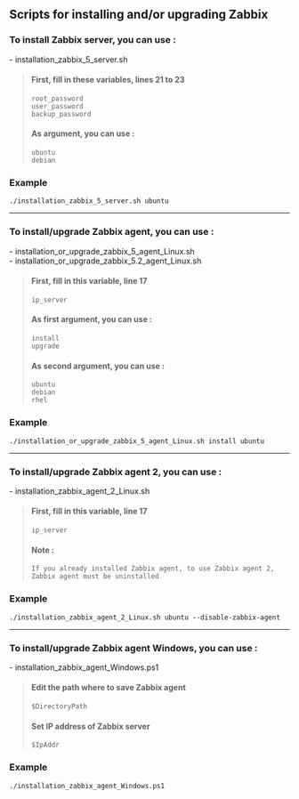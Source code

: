 ## Scripts for installing and/or upgrading Zabbix

### To install Zabbix server, you can use :
\- installation_zabbix_5_server.sh
> #### First, fill in these variables, lines 21 to 23
> `root_password` <br/>
> `user_password` <br/>
> `backup_password`
>
> #### As argument, you can use :
> `ubuntu` <br/>
> `debian`

### Example
```
./installation_zabbix_5_server.sh ubuntu
```

***

### To install/upgrade Zabbix agent, you can use :
\- installation_or_upgrade_zabbix_5_agent_Linux.sh <br/>
\- installation_or_upgrade_zabbix_5.2_agent_Linux.sh

> #### First, fill in this variable, line 17
> `ip_server`
>
> #### As first argument, you can use :
> `install` <br/>
> `upgrade`
>
> #### As second argument, you can use :
> `ubuntu` <br/>
> `debian` <br/>
> `rhel`

### Example
```
./installation_or_upgrade_zabbix_5_agent_Linux.sh install ubuntu
```

***

### To install/upgrade Zabbix agent 2, you can use :
\- installation_zabbix_agent_2_Linux.sh <br/>

> #### First, fill in this variable, line 17
> `ip_server`
> #### Note : 
> `If you already installed Zabbix agent, to use Zabbix agent 2, Zabbix agent must be uninstalled`

### Example
```
./installation_zabbix_agent_2_Linux.sh ubuntu --disable-zabbix-agent
```

***

### To install/upgrade Zabbix agent Windows, you can use :
\- installation_zabbix_agent_Windows.ps1 <br/>

> #### Edit the path where to save Zabbix agent
> `$DirectoryPath`
> 
> #### Set IP address of Zabbix server
> `$IpAddr`

### Example
```
./installation_zabbix_agent_Windows.ps1
```
